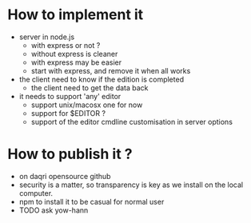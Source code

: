 # How to implement it
- server in node.js
  - with express or not ?
  - without express is cleaner
  - with express may be easier
  - start with express, and remove it when all works
- the client need to know if the edition is completed
  - the client need to get the data back
- it needs to support 'any' editor
  - support unix/macosx one for now
  - support for $EDITOR ?
  - support of the editor cmdline customisation in server options

# How to publish it ?
- on daqri opensource github
- security is a matter, so transparency is key as we install on the local computer.
- npm to install it to be casual for normal user
- TODO ask yow-hann
